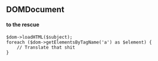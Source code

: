 ##  DOMDocument

#### to the rescue

```
$dom->loadHTML($subject);
foreach ($dom->getElementsByTagName('a') as $element) {
	// Translate that shit
}
```
